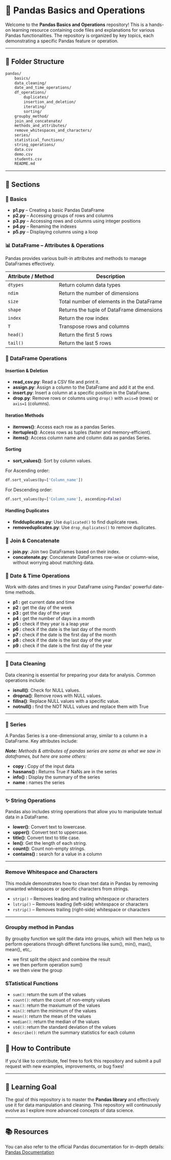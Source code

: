 
# 🐼 **Pandas Basics and Operations** 

Welcome to the **Pandas Basics and Operations** repository! This is a hands-on learning resource containing code files and explanations for various Pandas functionalities. The repository is organized by key topics, each demonstrating a specific Pandas feature or operation.

---

## 📂 **Folder Structure**

```bash
pandas/
    basics/
    data_cleaning/
    date_and_time_operations/
    df_operations/
        duplicates/
        insertion_and_deletion/
        iterating/
        sorting/
    groupby_method/
    join_and_concatenate/
    methods_and_attributes/
    remove_whitespaces_and_characters/
    series/
    statistical_functions/
    string_operations/
    data.csv
    demo.csv
    students.csv
    README.md
```

---

## 📌 **Sections**

### 📘 **Basics**
- **p1.py** – Creating a basic Pandas DataFrame
- **p2.py** – Accessing groups of rows and columns
- **p3.py** – Accessing rows and columns using integer positions
- **p4.py** – Renaming the indexes
- **p5.py** – Displaying columns using a loop

### 📊 **DataFrame – Attributes & Operations**

Pandas provides various built-in attributes and methods to manage DataFrames effectively.

| Attribute / Method | Description |
|--------------------|-------------|
| `dtypes`           | Return column data types |
| `ndim`             | Return the number of dimensions |
| `size`             | Total number of elements in the DataFrame |
| `shape`            | Returns the tuple of DataFrame dimensions |
| `index`            | Return the row index |
| `T`                | Transpose rows and columns |
| `head()`           | Return the first 5 rows |
| `tail()`           | Return the last 5 rows |

### 🔧 **DataFrame Operations**

#### Insertion & Deletion

- **read_csv.py**: Read a CSV file and print it.
- **assign.py**: Assign a column to the DataFrame and add it at the end.
- **insert.py**: Insert a column at a specific position in the DataFrame.
- **drop.py**: Remove rows or columns using `drop()` with `axis=0` (rows) or `axis=1` (columns).

#### Iteration Methods

- **iterrows()**: Access each row as a pandas Series.
- **itertuples()**: Access rows as tuples (faster and memory-efficient).
- **items()**: Access column name and column data as pandas Series.

#### Sorting

- **sort_values()**: Sort by column values.

For Ascending order:
```python
df.sort_values(by=['Column_name'])
```
For Descending order:
```python
df.sort_values(by=['Column_name'], ascending=False)
```

#### Handling Duplicates

- **findduplicates.py**: Use `duplicated()` to find duplicate rows.
- **removeduplicates.py**: Use `drop_duplicates()` to remove duplicates.

### 🔄 **Join & Concatenate**

- **join.py**: Join two DataFrames based on their index.
- **concatenate.py**: Concatenate DataFrames row-wise or column-wise, without worrying about matching data.


### 📅 **Date & Time Operations**

Work with dates and times in your DataFrame using Pandas' powerful date-time methods.


- **p1 :** get current date and time
- **p2 :** get the day of the week
- **p3 :** get the day of the year
- **p4 :** get the number of days in a month
- **p5 :** check if they year is a leap year
- **p6 :** check if the date is the last day of the month
- **p7 :** check if the date is the first day of the month
- **p8 :** check if the date is the last day of the year
- **p9 :** check if the date is the first day of the year

---

### 🧹 **Data Cleaning**

Data cleaning is essential for preparing your data for analysis. Common operations include:

- **isnull()**: Check for NULL values.
- **dropna()**: Remove rows with NULL values.
- **fillna()**: Replace NULL values with a specific value.
- **notnull() :** find the NOT NULL values and replace them with True

---

### 🧩 **Series**

A Pandas Series is a one-dimensional array, similar to a column in a DataFrame. Key attributes include:

***Note:** Methods & attributes of pandas series are same as what we saw in dataframes, but here are some others:*

- **copy :**  Copy of the input data
- **hasnans() :** Returns True if NaNs are in the series
- **info() :** Display the summary of the series
- **name :** names the series

---

### ✨ **String Operations**

Pandas also includes string operations that allow you to manipulate textual data in a DataFrame.

- **lower()**: Convert text to lowercase.
- **upper()**: Convert text to uppercase.
- **title()**: Convert text to title case.
- **len()**: Get the length of each string.
- **count()**: Count non-empty strings.
- **contains() :** search for a value in a column

---

### Remove Whitespace and Characters

This module demonstrates how to clean text data in Pandas by removing unwanted whitespaces or specific characters from strings.

- `strip()` – Removes leading and trailing whitespace or characters  
- `lstrip()` – Removes leading (left-side) whitespace or characters  
- `rstrip()` – Removes trailing (right-side) whitespace or characters

---

### Groupby method in Pandas

By groupby function we split the data into groups, which will then help us to perform operations through differet functions like sum(), min(), max(), mean(), etc,.

- we first split the object and combine the result
- we then perform operation sum()
- we then view the group

### STatistical Functions

- `sum()`: return the sum of the values
- `count()`: return the count of non-empty values
- `max()`: return the maxiumum of the values
- `min()`: return the minimum of the values
- `mean()`: return the mean of the values
- `median()`: return the median of the values
- `std()`: return the standard deviation of the values
- `describe()`: return the summary statistics for each column

## 🚀 **How to Contribute**

If you'd like to contribute, feel free to fork this repository and submit a pull request with new examples, improvements, or bug fixes!

---

## 📌 **Learning Goal**

The goal of this repository is to master the **Pandas library** and effectively use it for data manipulation and cleaning. This repository will continuously evolve as I explore more advanced concepts of data science.

---

## 📚 **Resources**

You can also refer to the official Pandas documentation for in-depth details:  
[Pandas Documentation](https://pandas.pydata.org/pandas-docs/stable/)

